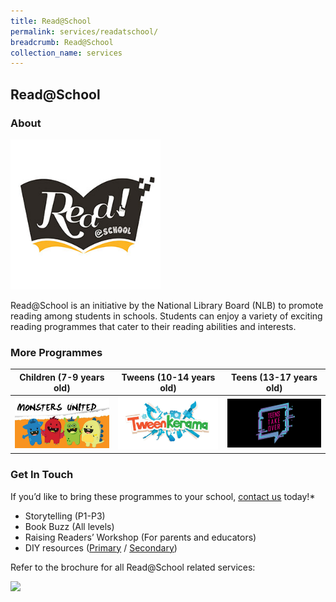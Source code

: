 ```yaml
---
title: Read@School
permalink: services/readatschool/
breadcrumb: Read@School
collection_name: services
---
```

## **Read@School**

### **About**

<img src="/images/readatschool/ReadatSchool-Logo.jpg" alt="Read at School" style="width: 15rem;">

Read@School is an initiative by the National Library Board (NLB) to promote reading among students in schools. Students can enjoy a variety of exciting reading programmes that cater to their reading abilities and interests.

### **More Programmes**

| **Children (7-9 years old)**  | **Tweens (10-14 years old)** | **Teens (13-17 years old)** |
| ----------------------------- | --------------------------- | -------------------------- |
| <a href="/services/programmes/monstersunited"><img src="/images/readatschool/MonstersUnited-Logo-Thumb.jpg" alt="Monsters United" style="width: 10rem;"></a> | <a href="/services/programmes/tweenkerama"><img src="/images/readatschool/Tweenkerama-Logo-Thumb.jpg" alt="Tweenkerama" style="width: 10rem;"></a> | <a href="/services/programmes/teenstakeover"><img src="/images/readatschool/TeensTakeOver-Logo-Thumb.jpg" alt="Teens Take Over" style="width: 10rem;"></a> |

### **Get In Touch**

If  you’d like to bring these programmes to your school, [contact us](https://www.nlb.gov.sg/main/Contact-NLB) today!*

* Storytelling (P1-P3)
* Book Buzz (All levels)
* Raising Readers’ Workshop (For parents and educators)
* DIY resources ([Primary](/diy-resources/primary/primary-main) / [Secondary](/diy-resources/secondary/secondary-main))

Refer to the brochure for all Read@School related services:

<img src="/images/InfoSessionE-BrochureEdited.jpg">